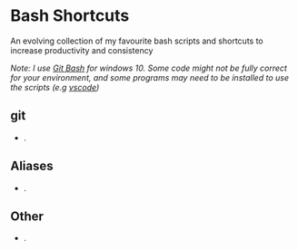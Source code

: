 # Bash Shortcuts
An evolving collection of my favourite bash scripts and shortcuts to increase productivity and consistency

*Note: I use [Git Bash](https://git-scm.com/downloads) for windows 10. Some code might not be fully correct for your environment, and some programs may need to be installed to use the scripts (e.g [vscode](https://code.visualstudio.com/))*

## git
- .

## Aliases
- .

## Other
- .
